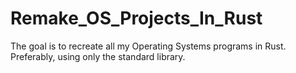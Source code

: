 # Remake_OS_Projects_In_Rust
The goal is to recreate all my Operating Systems programs in Rust. Preferably, using only the standard library.
